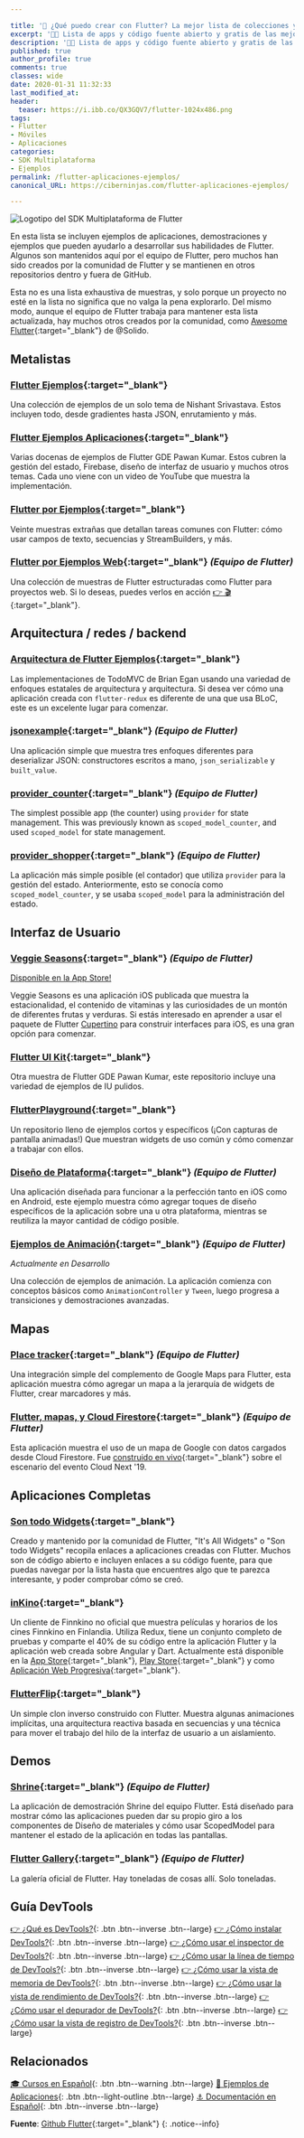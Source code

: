 ```yaml
---

title: '🚀 ¿Qué puedo crear con Flutter? La mejor lista de colecciones y aplicaciones desarrolladas con el nuevo SDK de Google'
excerpt: '👩‍🚀 Lista de apps y código fuente abierto y gratis de las mejores aplicaciones desarrolladas hasta ahora con Flutter y el lenguaje de programación Dart.'
description: '👩‍🚀 Lista de apps y código fuente abierto y gratis de las mejores aplicaciones desarrolladas hasta ahora con Flutter y el lenguaje de programación Dart.'
published: true
author_profile: true
comments: true
classes: wide
date: 2020-01-31 11:32:33
last_modified_at: 
header:
  teaser: https://i.ibb.co/QX3GQV7/flutter-1024x486.png
tags:
- Flutter
- Móviles
- Aplicaciones
categories:
- SDK Multiplataforma
- Ejemplos
permalink: /flutter-aplicaciones-ejemplos/
canonical_URL: https://ciberninjas.com/flutter-aplicaciones-ejemplos/

---
```


![Logotipo del SDK Multiplataforma de Flutter](https://i.ibb.co/QX3GQV7/flutter-1024x486.png "Logotipo del SDK de Flutter")

En esta lista se incluyen ejemplos de aplicaciones, demostraciones y ejemplos que pueden ayudarlo a desarrollar sus habilidades de Flutter. Algunos son mantenidos aquí por el equipo de Flutter, pero muchos han sido creados por la comunidad de Flutter y se mantienen en otros repositorios dentro y fuera de GitHub.

Esta no es una lista exhaustiva de muestras, y solo porque un proyecto no esté en la lista no significa que no valga la pena explorarlo. Del mismo modo, aunque el equipo de Flutter trabaja para mantener esta lista actualizada, hay muchos otros creados por la comunidad, como [Awesome Flutter](https://github.com/Solido/awesome-flutter){:target="_blank"} de @Solido.

## Metalistas

### [Flutter Ejemplos](https://github.com/nisrulz/flutter-examples){:target="_blank"}

Una colección de ejemplos de un solo tema de Nishant Srivastava. Estos incluyen todo, desde gradientes hasta JSON, enrutamiento y más.

### [Flutter Ejemplos Aplicaciones](https://github.com/iampawan/FlutterExampleApps){:target="_blank"}

Varias docenas de ejemplos de Flutter GDE Pawan Kumar. Estos cubren la gestión del estado, Firebase, diseño de interfaz de usuario y muchos otros temas. Cada uno viene con un video de YouTube que muestra la implementación.

### [Flutter por Ejemplos](https://github.com/mjohnsullivan/flutter-by-example){:target="_blank"}

Veinte muestras extrañas que detallan tareas comunes con Flutter: cómo usar campos de texto, secuencias y StreamBuilders, y más.

### [Flutter por Ejemplos Web](https://github.com/flutter/samples/blob/master/web){:target="_blank"} *(Equipo de Flutter)*

Una colección de muestras de Flutter estructuradas como Flutter para proyectos web. Si lo deseas, puedes verlos en acción [👉 🎬](https://flutter.github.io/samples){:target="_blank"}.

## Arquitectura / redes / backend

### [Arquitectura de Flutter Ejemplos](https://github.com/brianegan/flutter_architecture_samples){:target="_blank"}

Las implementaciones de TodoMVC de Brian Egan usando una variedad de enfoques estatales de arquitectura y arquitectura. Si desea ver cómo una aplicación creada con `flutter-redux` es diferente de una que usa BLoC, este es un excelente lugar para comenzar.

### [jsonexample](https://github.com/flutter/samples/blob/master/jsonexample){:target="_blank"} *(Equipo de Flutter)*

Una aplicación simple que muestra tres enfoques diferentes para deserializar JSON: constructores escritos a mano, `json_serializable` y `built_value`.

### [provider_counter](https://github.com/flutter/samples/blob/master/provider_counter){:target="_blank"} *(Equipo de Flutter)*

The simplest possible app (the counter) using `provider` for state management. This was previously known as `scoped_model_counter`, and used `scoped_model` for state management.

### [provider_shopper](https://github.com/flutter/samples/blob/master/provider_shopper){:target="_blank"} *(Equipo de Flutter)*

La aplicación más simple posible (el contador) que utiliza `provider` para la gestión del estado. Anteriormente, esto se conocía como `scoped_model_counter`, y se usaba `scoped_model` para la administración del estado.

## Interfaz de Usuario
### [Veggie Seasons](https://github.com/flutter/samples/blob/master/veggieseasons){:target="_blank"} *(Equipo de Flutter)*

[Disponible en la App Store!](https://itunes.apple.com/is/app/veggie-seasons/id1450855435)

Veggie Seasons es una aplicación iOS publicada que muestra la estacionalidad, el contenido de vitaminas y las curiosidades de un montón de diferentes frutas y verduras. Si estás interesado en aprender a usar el paquete de Flutter [Cupertino](https://flutter.dev/docs/development/ui/widgets/cupertino) para construir interfaces para iOS, es una gran opción para comenzar.

### [Flutter UI Kit](https://github.com/iampawan/Flutter-UI-Kit){:target="_blank"}

Otra muestra de Flutter GDE Pawan Kumar, este repositorio incluye una variedad de ejemplos de IU pulidos.

### [FlutterPlayground](https://github.com/ibhavikmakwana/FlutterPlayground){:target="_blank"}

Un repositorio lleno de ejemplos cortos y específicos (¡Con capturas de pantalla animadas!) Que muestran widgets de uso común y cómo comenzar a trabajar con ellos.

### [Diseño de Plataforma](https://github.com/flutter/samples/blob/master/platform_design){:target="_blank"} *(Equipo de Flutter)*

Una aplicación diseñada para funcionar a la perfección tanto en iOS como en Android, este ejemplo muestra cómo agregar toques de diseño específicos de la aplicación sobre una u otra plataforma, mientras se reutiliza la mayor cantidad de código posible.

### [Ejemplos de Animación](https://github.com/flutter/samples/blob/master/animations){:target="_blank"} *(Equipo de Flutter)*

*Actualmente en Desarrollo*

Una colección de ejemplos de animación. La aplicación comienza con conceptos básicos como `AnimationController` y `Tween`, luego progresa a transiciones y demostraciones avanzadas.

## Mapas

### [Place tracker](https://github.com/flutter/samples/blob/master/place_tracker){:target="_blank"} *(Equipo de Flutter)*

Una integración simple del complemento de Google Maps para Flutter, esta aplicación muestra cómo agregar un mapa a la jerarquía de widgets de Flutter, crear marcadores y más.

### [Flutter, mapas, y Cloud Firestore](https://github.com/flutter/samples/blob/master/flutter_maps_firestore){:target="_blank"} *(Equipo de Flutter)*

Esta aplicación muestra el uso de un mapa de Google con datos cargados desde Cloud Firestore. Fue [construido en vivo](https://www.youtube.com/watch?v=RpQLFAFqMlw){:target="_blank"} sobre el escenario del evento Cloud Next '19.

## Aplicaciones Completas

### [Son todo Widgets](https://itsallwidgets.com/?open_source=true){:target="_blank"}

Creado y mantenido por la comunidad de Flutter, "It's All Widgets" o "Son todo Widgets" recopila enlaces a aplicaciones creadas con Flutter. Muchos son de código abierto e incluyen enlaces a su código fuente, para que puedas navegar por la lista hasta que encuentres algo que te parezca interesante, y poder comprobar cómo se creó.

### [inKino](https://github.com/roughike/inKino){:target="_blank"}

Un cliente de Finnkino no oficial que muestra películas y horarios de los cines Finnkino en Finlandia. Utiliza Redux, tiene un conjunto completo de pruebas y comparte el 40% de su código entre la aplicación Flutter y la aplicación web creada sobre Angular y Dart. Actualmente está disponible en la [App Store](https://itunes.apple.com/gb/app/inkino/id1367181450?mt=8){:target="_blank"}, [Play Store](https://play.google.com/store/apps/details?id=com.roughike.inkino){:target="_blank"} y como [Aplicación Web Progresiva](https://inkino.app/){:target="_blank"}.

### [FlutterFlip](https://github.com/redbrogdon/flutterflip){:target="_blank"}

Un simple clon inverso construido con Flutter. Muestra algunas animaciones implícitas, una arquitectura reactiva basada en secuencias y una técnica para mover el trabajo del hilo de la interfaz de usuario a un aislamiento.

## Demos

### [Shrine](https://github.com/flutter/samples/blob/master/gallery/gallery/lib/studies/shrine){:target="_blank"} *(Equipo de Flutter)*

La aplicación de demostración Shrine del equipo Flutter. Está diseñado para mostrar cómo las aplicaciones pueden dar su propio giro a los componentes de Diseño de materiales y cómo usar ScopedModel para mantener el estado de la aplicación en todas las pantallas.

### [Flutter Gallery](https://github.com/flutter/samples/blob/master/gallery){:target="_blank"} *(Equipo de Flutter)*

La galería oficial de Flutter. Hay toneladas de cosas allí. Solo toneladas.

## Guía DevTools

[👉 ¿Qué es DevTools?](/flutter-dart-devtools/){: .btn .btn--inverse .btn--large} [👉 ¿Cómo instalar DevTools?](/flutter-dart-devtools-como-instalar/){: .btn .btn--inverse .btn--large} [👉 ¿Cómo usar el inspector de DevTools?](/flutter-dart-devtools-inspector/){: .btn .btn--inverse .btn--large} [👉 ¿Cómo usar la línea de tiempo de DevTools?](/flutter-dart-devtools-linea-tiempo/){: .btn .btn--inverse .btn--large} [👉 ¿Cómo usar la vista de memoria de DevTools?](/flutter-dart-devtools-vista-memoria/){: .btn .btn--inverse .btn--large} [👉 ¿Cómo usar la vista de rendimiento de DevTools?](/flutter-dart-devtools-vista-rendimiento/){: .btn .btn--inverse .btn--large} [👉 ¿Cómo usar el depurador de DevTools?](/flutter-dart-devtools-depurador/){: .btn .btn--inverse .btn--large} [👉 ¿Cómo usar la vista de registro de DevTools?](/flutter-dart-devtools-vista-registro/){: .btn .btn--inverse .btn--large}

## Relacionados

[🎓 Cursos en Español](/cursos-tecnologia/#flutter){: .btn .btn--warning .btn--large} [📌 Ejemplos de Aplicaciones](/flutter-aplicaciones-ejemplos/){: .btn .btn--light-outline .btn--large} [⚓ Documentación en Español](https://flutter-es.io/docs/get-started/install){: .btn .btn--inverse .btn--large}

**Fuente**: [Github Flutter](https://github.com/flutter/samples/blob/master/INDEX.md){:target="_blank"}
{: .notice--info}
